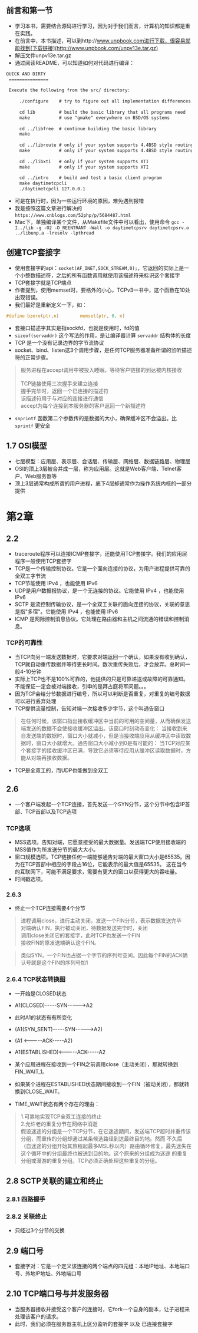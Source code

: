 ## 前言和第一节
* 学习本书，需要结合源码进行学习，因为对于我们而言，计算机的知识都是重在实践。
* 在前言中，本书描述，可以到http://www.unpbook.com进行下载，很容易就能找到[下载链接](http://www.unpbook.com/unpv13e.tar.gz)
* 解压文件unpv13e.tar.gz
* 通过阅读README，可以知道如何对代码进行编译：

```html
QUICK AND DIRTY
 ===============
 
 Execute the following from the src/ directory:
 
     ./configure    # try to figure out all implementation differences
 
     cd lib         # build the basic library that all programs need
     make           # use "gmake" everywhere on BSD/OS systems
 
     cd ../libfree  # continue building the basic library
     make
 
     cd ../libroute # only if your system supports 4.4BSD style routing sockets
     make           # only if your system supports 4.4BSD style routing sockets
 
     cd ../libxti   # only if your system supports XTI
     make           # only if your system supports XTI
 
     cd ../intro    # build and test a basic client program
     make daytimetcpcli
     ./daytimetcpcli 127.0.0.1
```  
     
* 可是在执行时，因为一些运行环境的原因，难免遇到报错
* 我是按照这篇文章进行解决的 `https://www.cnblogs.com/52php/p/5684487.html`
* Mac下，单独编译某个文件，从Makefile文件中可以看出，使用命令 `gcc -I../lib -g -O2 -D_REENTRANT -Wall -o daytimetcpsrv daytimetcpsrv.o ../libunp.a -lresolv -lpthread`

## 创建TCP套接字
* 使用套接字的api：`socket(AF_INET,SOCK_STREAM,0);`，它返回的实际上是一个小整数描述符，之后的所有函数调用就使用该描述符来标识这个套接字
* TCP套接字就是TCP端点
* 作者提到，使用memset时，要格外的小心，TCPv3一书中，这个函数在10处出现错误。
* 我们最好是重新定义一下，如：

```c
#define	bzero(ptr,n)		memset(ptr, 0, n)
```

* 套接口描述字其实是指sockfd，也就是使用时，fd的值
* `sizeof(servaddr)` 这个写法的作用，是让编译器计算 `servaddr` 结构体的长度
* TCP 是一个没有记录边界的字节流协议
* socket、bind、listen这3个调用步骤，是任何TCP服务器准备所谓的监听描述符的正常步骤。
>服务进程在accept调用中被投入睡眠，等待客户链接的到达被内核接收 <br>  
TCP链接使用三次握手来建立连接<br>
握手完毕时，返回一个已连接的描述符<br>
该描述符用于与对应的连接进行通信<br>
accept为每个连接到本服务器的客户返回一个新描述符<br>

* `snprintf` 函数第二个参数传的是数据的大小，确保缓冲区不会溢出。比 `sprintf` 更安全

## 1.7 OSI模型
* 七层模型：应用层、表示层、会话层、传输层、网络层、数据链路层、物理层
* OSI的顶上3层被合并成一层，称为应用层。这就是Web客户端、Telnet客户、Web服务器等
* 顶上3层通常构成所谓的用户进程，底下4层却通常作为操作系统内核的一部分提供

# 第2章

## 2.2
* traceroute程序可以连接ICMP套接字，还能使用TCP套接字。我们的应用层程序一般使用TCP套接字
* TCP是一个传输控制协议。它是一个面向连接的协议，为用户进程提供可靠的全双工字节流
* TCP节能使用 IPv4 ，也能使用 IPv6
* UDP是用户数据报协议，是一个无连接的协议。它能使用 IPv4 ，也能使用 IPv6
* SCTP 是流控制传输协议，是一个全双工关联的面向连接的协议，关联的意思是指"多宿"。它能使用 IPv4 ，也能使用 IPv6
* ICMP 是网际控制消息协议。它处理在路由器和主机之间流通的错误和控制消息。

### TCP的可靠性
* 当TCP向另一端发送数据时，它要求对端返回一个确认，如果没有收到确认，TCP就自动重传数据并等待更长时间。数次重传失败后，才会放弃。总时间一般4-10分钟
* 实际上TCP也不是100%可靠的，他提供的只是可靠递送或故障的可靠通知。不能保证一定会被对端接收，引申的是拜占庭将军问题。。。
* 因为TCP会给分节数据进行编号，所以可以判断是否重复，对重复的编号数据 可以进行丢弃处理
* TCP提供流量控制，告知对端一次接收多少字节，这个叫通告窗口
>在任何时候，该窗口指出接收缓冲区中当前的可用的空间量，从而确保发送端发送的数据不会使接收缓冲区溢出。该窗口时刻动态变化：
当接收到来自发送端的数据时，窗口大小就减小，但是当接收端应用从缓冲区中读取数据时，窗口大小就增大。通告窗口大小减小到0是有可能的：
当TCP对应某个套接字的接收缓冲区已满，导致它必须等待应用从缓冲区读取数据时，方能从对端再接收数据。

* TCP是全双工的，而UDP也能做到全双工

## 2.6
* 一个客户端发起一个TCP连接，首先发送一个SYN分节，这个分节中包含IP首部、TCP首部以及TCP选项

### TCP选项
* MSS选项。告知对端，它愿意接受的最大数据量。发送端TCP使用接收端的MSS值作为所发送分节的最大大小。
* 窗口规模选项。TCP链接任何一端能够通告对端的最大窗口大小是65535。因为在TCP首部中相应的字段占16位，它能表示的最大值是65535。
    这在当今的互联网下，可能不满足要求，需要有更大的窗口以获得更大的吞吐量。
* 时间戳选项。

### 2.6.3
* 终止一个TCP连接需要4个分节
>进程调用close，进行主动关闭，发送一个FIN分节，表示数据发送完毕<br>
对端确认FIN，执行被动关闭，待数据发送完毕时，关闭<br>
调用close关闭它的套接字，此时TCP也发送一个FIN<br>
接收FIN的原发送端确认这个FIN。

>类似SYN，一个FIN也占据一个字节的序列号空间。因此每个FIN的ACK确认号就是这个FIN的序列号加1

### 2.6.4 TCP状态转换图
* 一开始是CLOSED状态
* A1(CLOSED)-----SYN----->A2
* 此时A1的状态有有所变化
* (A1(SYN_SENT)-----SYN----->A2)
* (A1          <-----ACK-----A2)
* A1(ESTABLISHED)<-----ACK-----A2

* 某个应用进程在接收到一个FIN之前调用close（主动关闭），那就转换到FIN_WAIT_1。
* 如果某个进程在ESTABLISHED状态期间接收到一个FIN（被动关闭），那就转换到CLOSE_WAIT。

* TIME_WAIT状态有两个存在的理由：
>1.可靠地实现TCP全双工连接的终止<br>
2.允许老的重复分节在网络中消逝<br>
假设迷途的分组是一个TCP分节，在它迷途期间，发送端TCP超时并重传该分组，而重传的分组却通过某条候选路径到达最终目的地。然而
不久后（自迷途的分组开始其旅程起最多MSL秒以内）路由循环修复，最先迷失在这个循环中的分组最终也被送到目的地。这个原来的分组成为迷途
的重复分组或漫游的重复分组。TCP必须正确处理这些重复的分组。

## 2.8 SCTP关联的建立和终止
### 2.8.1 四路握手

### 2.8.2 关联终止
* 只经过3个分节的交换

## 2.9 端口号
* 套接字对：它是一个定义该连接的两个端点的四元组：本地IP地址、本地端口号、外地IP地址、外地端口号

## 2.10 TCP端口号与并发服务器
* 当服务器接收并接受这个客户的连接时，它fork一个自身的副本，让子进程来处理该客户的请求。
* 此时，我们必须在服务器主机上区分监听的套接字 以及 已连接套接字










